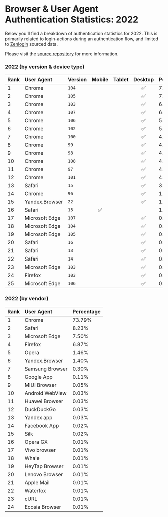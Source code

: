 # Browser & User Agent Authentication Statistics: 2022

Below you'll find a breakdown of authentication statistics for
2022. This is primarily related to login-actions during an
authentication flow, and limited to <a href="https://zenlogin.co"/>Zenlogin</a>
sourced data.

Please visit the
<a href="https://github.com/zenlogin/browser-user-agent-authentication-statistics">source repository</a>
for more information.

### 2022 (by version & device type)
| Rank | User Agent | Version | Mobile | Tablet | Desktop | Percentage |
| :--- | :--- | :--- | :---: | :---: | :---: | :--- |
| 1 | Chrome | `104` | | | ✅ | 7.85% |
| 2 | Chrome | `105` | | | ✅ | 7.08% |
| 3 | Chrome | `103` | | | ✅ | 6.99% |
| 4 | Chrome | `107` | | | ✅ | 6.64% |
| 5 | Chrome | `106` | | | ✅ | 5.51% |
| 6 | Chrome | `102` | | | ✅ | 5.08% |
| 7 | Chrome | `100` | | | ✅ | 4.88% |
| 8 | Chrome | `99` | | | ✅ | 4.66% |
| 9 | Chrome | `98` | | | ✅ | 4.65% |
| 10 | Chrome | `108` | | | ✅ | 4.55% |
| 11 | Chrome | `97` | | | ✅ | 4.45% |
| 12 | Chrome | `101` | | | ✅ | 4.21% |
| 13 | Safari | `15` | | | ✅ | 3.34% |
| 14 | Chrome | `96` | | | ✅ | 1.86% |
| 15 | Yandex.Browser | `22` | | | ✅ | 1.33% |
| 16 | Safari | `15` | ✅ | | | 1.18% |
| 17 | Microsoft Edge | `107` | | | ✅ | 0.94% |
| 18 | Microsoft Edge | `104` | | | ✅ | 0.87% |
| 19 | Microsoft Edge | `105` | | | ✅ | 0.84% |
| 20 | Safari | `16` | | | ✅ | 0.79% |
| 21 | Safari | `13` | | | ✅ | 0.77% |
| 22 | Safari | `14` | | | ✅ | 0.76% |
| 23 | Microsoft Edge | `103` | | | ✅ | 0.67% |
| 24 | Firefox | `103` | | | ✅ | 0.65% |
| 25 | Microsoft Edge | `106` | | | ✅ | 0.64% |

### 2022 (by vendor)
| Rank | User Agent | Percentage |
| :--- | :--- | :--- |
| 1 | Chrome | 73.79% |
| 2 | Safari | 8.23% |
| 3 | Microsoft Edge | 7.50% |
| 4 | Firefox | 6.87% |
| 5 | Opera | 1.46% |
| 6 | Yandex.Browser | 1.40% |
| 7 | Samsung Browser | 0.30% |
| 8 | Google App | 0.11% |
| 9 | MIUI Browser | 0.05% |
| 10 | Android WebView | 0.03% |
| 11 | Huawei Browser | 0.03% |
| 12 | DuckDuckGo | 0.03% |
| 13 | Yandex app | 0.03% |
| 14 | Facebook App | 0.02% |
| 15 | Silk | 0.02% |
| 16 | Opera GX | 0.01% |
| 17 | Vivo browser | 0.01% |
| 18 | Whale | 0.01% |
| 19 | HeyTap Browser | 0.01% |
| 20 | Lenovo Browser | 0.01% |
| 21 | Apple Mail | 0.01% |
| 22 | Waterfox | 0.01% |
| 23 | cURL | 0.01% |
| 24 | Ecosia Browser | 0.01% |
